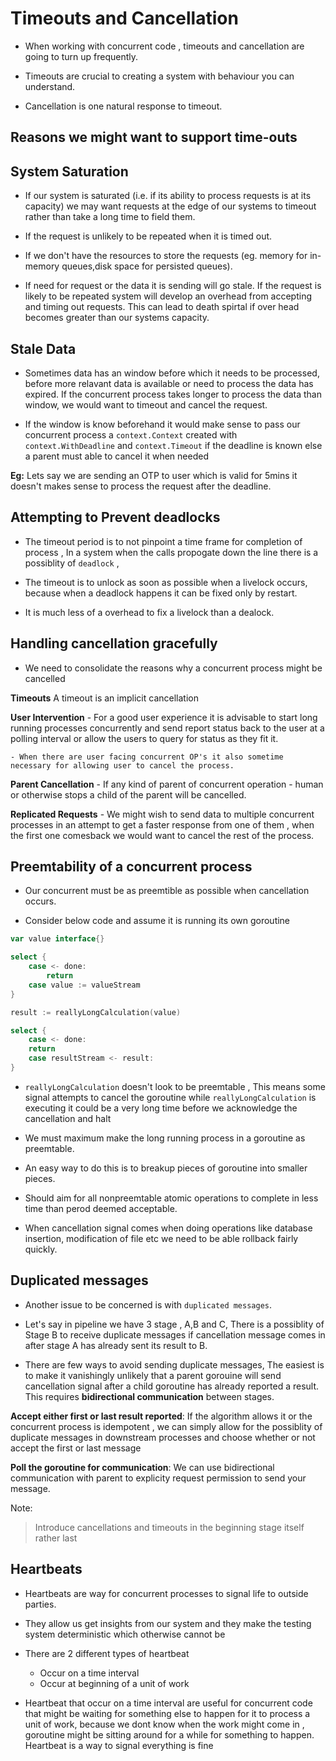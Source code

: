 # Timeouts and Cancellation

- When working with concurrent code , timeouts and cancellation are going to turn up frequently.

- Timeouts are crucial to creating a system with behaviour you can understand.

- Cancellation is one natural response to timeout.

## Reasons we might want to support time-outs

## System Saturation
- If our system is saturated (i.e. if its ability to process requests is at its capacity) we may want requests at the edge of our systems to timeout rather than take a long time to field them.

- If the request is unlikely to be repeated when it is timed out.

- If we don't have the resources to store the requests (eg. memory for in-memory queues,disk space for persisted queues).

- If need for request or the data it is sending will go stale. If the request is likely to be repeated system will develop an overhead from accepting and timing out requests. This can lead to death spirtal if over head becomes greater than our systems capacity.

## Stale Data

- Sometimes data has an window before which it needs to be processed, before more relavant data is available or need to process the data has expired. If the concurrent process takes longer to process the data than window, we would want to timeout and cancel the request.

- If the window is know beforehand it would make sense to pass our concurrent process a ``context.Context`` created with ``context.WithDeadline`` and ``context.Timeout`` if the deadline is known else a parent must able to cancel it when needed

**Eg:** Lets say we are sending an OTP to user which is valid for 5mins it doesn't makes  sense to process the request after the deadline.

## Attempting to  Prevent deadlocks

- The timeout period is to not pinpoint a time frame for completion of process , In a system when the calls propogate down the line there is a possiblity of ``deadlock`` , 
- The timeout is to unlock as soon as possible when a livelock occurs, because when a deadlock happens it can be fixed only by restart.

- It is much less of a overhead to fix a livelock than a dealock.

## Handling cancellation gracefully

- We need to consolidate the reasons why a concurrent process might be cancelled

**Timeouts**
    A timeout is an implicit cancellation

**User Intervention**
    - For a good user experience it is advisable to start long running processes concurrently and send report status back to the user at a polling interval or allow the users to query for status as they fit it.

    - When there are user facing concurrent OP's it also sometime necessary for allowing user to cancel the process.

**Parent  Cancellation**
    - If any kind of parent of concurrent operation - human or otherwise stops a child of the parent will be cancelled.

**Replicated Requests**
    - We might wish to send data to multiple concurrent processes in an attempt to get a faster response from one of them , when the first one comesback we would want to cancel the rest of the process.

## Preemtability of a concurrent process

- Our concurrent must be as preemtible as possible when cancellation occurs.

- Consider below code and assume it is running its own goroutine

```go
var value interface{}

select {
    case <- done:
        return
    case value := valueStream
}

result := reallyLongCalculation(value)

select {
    case <- done:
    return 
    case resultStream <- result:
}

```
- ``reallyLongCalculation`` doesn't look to be preemtable , This means some signal attempts to cancel the goroutine while ``reallyLongCalculation`` is executing it could be a very long time before we acknowledge the cancellation and halt

- We must maximum make the long running process in a goroutine as preemtable.

- An easy way to do this is to breakup pieces of goroutine into smaller pieces.

- Should aim for all nonpreemtable atomic operations to complete in less time than perod deemed acceptable.

- When cancellation signal comes when doing operations like database insertion, modification of file etc we need to be able rollback fairly quickly.

## Duplicated messages

- Another issue to be concerned is with ``duplicated messages``.

- Let's say in pipeline we have 3 stage , A,B and C, There is a possiblity of Stage B to receive duplicate messages if cancellation message comes in after stage A has already sent its result to B.

- There are few ways to avoid sending duplicate messages, The easiest is to make it vanishingly unlikely that a parent gorouine will send cancellation signal after a child goroutine has already reported a result. This requires **bidirectional communication** between stages.

**Accept either first or last result reported**: If the algorithm allows it or the concurrent process is idempotent , we can simply allow for the possiblity of duplicate messages in downstream processes and choose whether or not accept the first or last message

**Poll the goroutine for communication**: We can use bidirectional communication with parent to explicity request permission to send your message.

Note: 
> Introduce cancellations and timeouts in the beginning stage itself rather last

## Heartbeats

- Heartbeats are way for concurrent processes to signal life to outside parties.

- They allow us get insights from our system and they make the testing system deterministic which otherwise cannot be

- There are 2 different types of heartbeat
    - Occur on a time interval
    - Occur at beginning of a unit of work

- Heartbeat that occur on a time interval are useful for concurrent code that might be waiting for something else to happen for it to process a unit of work, because we dont know when the work might come in , goroutine might be sitting around for a while for something to happen. Heartbeat is a way to signal everything is fine
